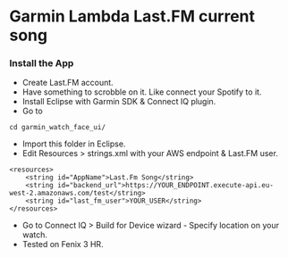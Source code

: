 # Garmin Lambda Last.FM current song

### Install the App
- Create Last.FM account. 
- Have something to scrobble on it. Like connect your Spotify to it.
- Install Eclipse with Garmin SDK & Connect IQ plugin.
- Go to 
```
cd garmin_watch_face_ui/
```

- Import this folder in Eclipse.
- Edit Resources > strings.xml with your AWS endpoint & Last.FM user.
```
<resources>
    <string id="AppName">Last.Fm Song</string>
    <string id="backend_url">https://YOUR_ENDPOINT.execute-api.eu-west-2.amazonaws.com/test</string>
    <string id="last_fm_user">YOUR_USER</string>
</resources>
```
- Go to Connect IQ > Build for Device wizard - Specify location on your watch.
- Tested on Fenix 3 HR.
